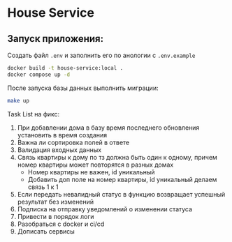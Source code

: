 # House Service

## Запуск приложения:

Создать файл `.env` и заполнить его по анологии с `.env.example`

```bash
docker build -t house-service:local .
docker compose up -d
```

После запуска базы данных выполнить миграции:

```bash
make up
```

Task List на фикс:

1. При добавлении дома в базу время последнего обновления установить в время создания
2. Важна ли сортировка полей в ответе
3. Валидация входных данных
4. Связь квартиры к дому по тз должна быть один к одному, причем номер квартиры может повторятся в разных домах
   - Номер квартиры не важен, id уникальный
   - Добавить доп поле на номер квартиры, id уникальный делаем связь 1 к 1
5. Если передать невалидный статус в функцию возвращает успешный результат без изменений
6. Подписка на отправку уведомлений о изменении статуса
7. Привести в порядок логи
8. Разобраться с docker и ci/cd
9. Дописать сервисы
